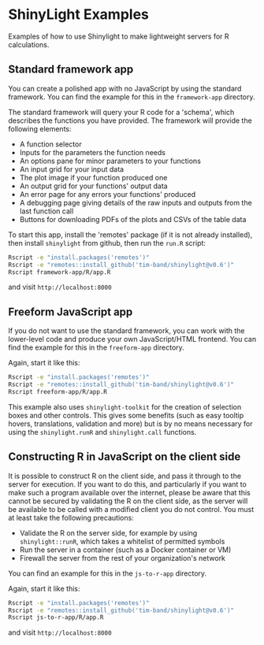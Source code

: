 # ShinyLight Examples

Examples of how to use Shinylight to make lightweight servers for R calculations.

## Standard framework app

You can create a polished app with no JavaScript by using the standard framework.
You can find the example for this in the `framework-app` directory.

The standard framework will query your R code for a 'schema', which describes
the functions you have provided. The framework will provide the following elements:

* A function selector
* Inputs for the parameters the function needs
* An options pane for minor parameters to your functions
* An input grid for your input data
* The plot image if your function produced one
* An output grid for your functions' output data
* An error page for any errors your functions' produced
* A debugging page giving details of the raw inputs and outputs from the last function call
* Buttons for downloading PDFs of the plots and CSVs of the table data

To start this app, install the 'remotes' package (if it is not already installed), then
install `shinylight` from github, then run the `run.R` script:

```sh
Rscript -e "install.packages('remotes')"
Rscript -e "remotes::install_github('tim-band/shinylight@v0.6')"
Rscript framework-app/R/app.R
```

and visit `http://localhost:8000`

## Freeform JavaScript app

If you do not want to use the standard framework, you can work with the lower-level
code and produce your own JavaScript/HTML frontend. You can find the example for this
in the `freeform-app` directory.

Again, start it like this:

```sh
Rscript -e "install.packages('remotes')"
Rscript -e "remotes::install_github('tim-band/shinylight@v0.6')"
Rscript freeform-app/R/app.R
```

This example also uses `shinylight-toolkit` for the creation of selection boxes
and other controls. This gives some benefits (such as easy tooltip hovers,
translations, validation and more) but is by no means necessary for using the
`shinylight.runR` and `shinylight.call` functions.

## Constructing R in JavaScript on the client side

It is possible to construct R on the client side, and pass it through to the server for
execution. If you want to do this, and particularly if you want to make such a
program available over the internet, please be aware that this cannot be secured
by validating the R on the client side, as the server will be available to be called
with a modified client you do not control. You must at least take the following
precautions:

* Validate the R on the server side, for example by using `shinylight::runR`, which takes a whitelist of permitted symbols
* Run the server in a container (such as a Docker container or VM)
* Firewall the server from the rest of your organization's network

You can find an example for this in the `js-to-r-app` directory.

Again, start it like this:

```sh
Rscript -e "install.packages('remotes')"
Rscript -e "remotes::install_github('tim-band/shinylight@v0.6')"
Rscript js-to-r-app/R/app.R
```

and visit `http://localhost:8000`
